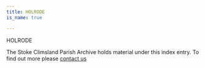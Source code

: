 ```yaml
---
title: HOLRODE
is_name: true

---
```


HOLRODE


The Stoke Climsland Parish Archive holds material under this index entry. To find out more please [contact us](/contact/)
